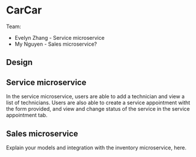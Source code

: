 # CarCar

Team:

* Evelyn Zhang - Service microservice
* My Nguyen - Sales microservice?

## Design

## Service microservice

In the service microservice, users are able to add a technician and view a list of technicians. Users are also able to create a service appointment witht the form provided, and view and change status of the service in the service appointment tab.

## Sales microservice

Explain your models and integration with the inventory
microservice, here.
